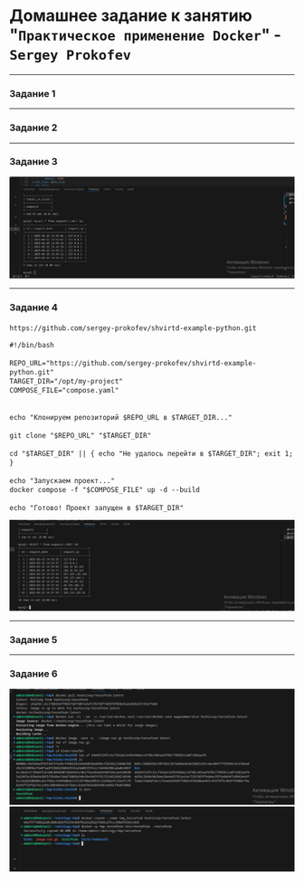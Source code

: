 # Домашнее задание к занятию "`Практическое применение Docker`" - `Sergey Prokofev`

---

### Задание 1

---

### Задание 2

---

### Задание 3

![Задание-3](https://github.com/sergey-prokofev/homework/blob/virtd_04_docker/img/1.PNG)

---

### Задание 4

`https://github.com/sergey-prokofev/shvirtd-example-python.git`


```
#!/bin/bash

REPO_URL="https://github.com/sergey-prokofev/shvirtd-example-python.git"
TARGET_DIR="/opt/my-project"
COMPOSE_FILE="compose.yaml"


echo "Клонируем репозиторий $REPO_URL в $TARGET_DIR..."

git clone "$REPO_URL" "$TARGET_DIR"

cd "$TARGET_DIR" || { echo "Не удалось перейти в $TARGET_DIR"; exit 1; }

echo "Запускаем проект..."
docker compose -f "$COMPOSE_FILE" up -d --build

echo "Готово! Проект запущен в $TARGET_DIR"
```

![Задание-4](https://github.com/sergey-prokofev/homework/blob/virtd_04_docker/img/2.PNG)

---

### Задание 5

---

### Задание 6

![Задание-6](https://github.com/sergey-prokofev/homework/blob/virtd_04_docker/img/3.PNG)
![Задание-6.1](https://github.com/sergey-prokofev/homework/blob/virtd_04_docker/img/4.PNG)